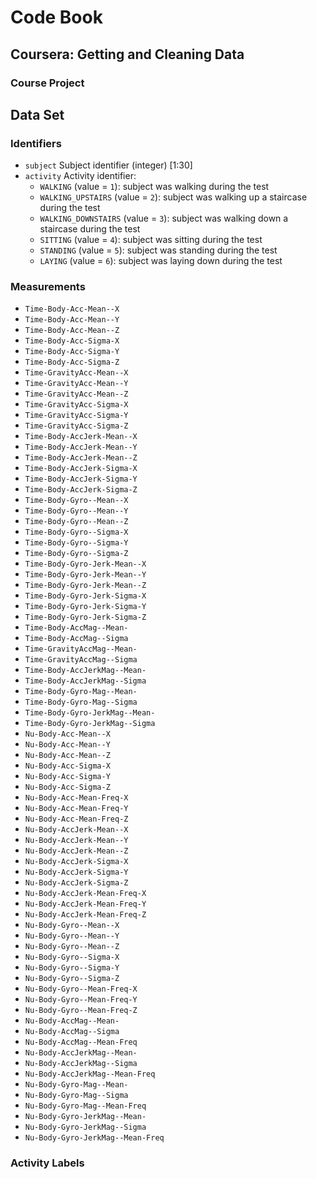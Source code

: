 # Code Book
## Coursera: Getting and Cleaning Data
### Course Project


## Data Set
### Identifiers
* `subject`
  Subject identifier (integer) [1:30]
* `activity`
	Activity identifier: 
	- `WALKING` (value = `1`): subject was walking during the test
	- `WALKING_UPSTAIRS` (value = `2`): subject was walking up a staircase during the test
	- `WALKING_DOWNSTAIRS` (value = `3`): subject was walking down a staircase during the test
	- `SITTING` (value = `4`): subject was sitting during the test
	- `STANDING` (value = `5`): subject was standing during the test
	- `LAYING` (value = `6`): subject was laying down during the test
### Measurements
* `Time-Body-Acc-Mean--X`
* `Time-Body-Acc-Mean--Y`
* `Time-Body-Acc-Mean--Z`
* `Time-Body-Acc-Sigma-X`
* `Time-Body-Acc-Sigma-Y`
* `Time-Body-Acc-Sigma-Z`
* `Time-GravityAcc-Mean--X`
* `Time-GravityAcc-Mean--Y`
* `Time-GravityAcc-Mean--Z`
* `Time-GravityAcc-Sigma-X`
* `Time-GravityAcc-Sigma-Y`
* `Time-GravityAcc-Sigma-Z`
* `Time-Body-AccJerk-Mean--X`
* `Time-Body-AccJerk-Mean--Y`
* `Time-Body-AccJerk-Mean--Z`
* `Time-Body-AccJerk-Sigma-X`
* `Time-Body-AccJerk-Sigma-Y`
* `Time-Body-AccJerk-Sigma-Z`
* `Time-Body-Gyro--Mean--X`
* `Time-Body-Gyro--Mean--Y`
* `Time-Body-Gyro--Mean--Z`
* `Time-Body-Gyro--Sigma-X`
* `Time-Body-Gyro--Sigma-Y`
* `Time-Body-Gyro--Sigma-Z`
* `Time-Body-Gyro-Jerk-Mean--X`
* `Time-Body-Gyro-Jerk-Mean--Y`
* `Time-Body-Gyro-Jerk-Mean--Z`
* `Time-Body-Gyro-Jerk-Sigma-X`
* `Time-Body-Gyro-Jerk-Sigma-Y`
* `Time-Body-Gyro-Jerk-Sigma-Z`
* `Time-Body-AccMag--Mean-`
* `Time-Body-AccMag--Sigma`
* `Time-GravityAccMag--Mean-`
* `Time-GravityAccMag--Sigma`
* `Time-Body-AccJerkMag--Mean-`
* `Time-Body-AccJerkMag--Sigma`
* `Time-Body-Gyro-Mag--Mean-`
* `Time-Body-Gyro-Mag--Sigma`
* `Time-Body-Gyro-JerkMag--Mean-`
* `Time-Body-Gyro-JerkMag--Sigma`
* `Nu-Body-Acc-Mean--X`
* `Nu-Body-Acc-Mean--Y`
* `Nu-Body-Acc-Mean--Z`
* `Nu-Body-Acc-Sigma-X`
* `Nu-Body-Acc-Sigma-Y`
* `Nu-Body-Acc-Sigma-Z`
* `Nu-Body-Acc-Mean-Freq-X`
* `Nu-Body-Acc-Mean-Freq-Y`
* `Nu-Body-Acc-Mean-Freq-Z`
* `Nu-Body-AccJerk-Mean--X`
* `Nu-Body-AccJerk-Mean--Y`
* `Nu-Body-AccJerk-Mean--Z`
* `Nu-Body-AccJerk-Sigma-X`
* `Nu-Body-AccJerk-Sigma-Y`
* `Nu-Body-AccJerk-Sigma-Z`
* `Nu-Body-AccJerk-Mean-Freq-X`
* `Nu-Body-AccJerk-Mean-Freq-Y`
* `Nu-Body-AccJerk-Mean-Freq-Z`
* `Nu-Body-Gyro--Mean--X`
* `Nu-Body-Gyro--Mean--Y`
* `Nu-Body-Gyro--Mean--Z`
* `Nu-Body-Gyro--Sigma-X`
* `Nu-Body-Gyro--Sigma-Y`
* `Nu-Body-Gyro--Sigma-Z`
* `Nu-Body-Gyro--Mean-Freq-X`
* `Nu-Body-Gyro--Mean-Freq-Y`
* `Nu-Body-Gyro--Mean-Freq-Z`
* `Nu-Body-AccMag--Mean-`
* `Nu-Body-AccMag--Sigma`
* `Nu-Body-AccMag--Mean-Freq`
* `Nu-Body-AccJerkMag--Mean-`
* `Nu-Body-AccJerkMag--Sigma`
* `Nu-Body-AccJerkMag--Mean-Freq`
* `Nu-Body-Gyro-Mag--Mean-`
* `Nu-Body-Gyro-Mag--Sigma`
* `Nu-Body-Gyro-Mag--Mean-Freq`
* `Nu-Body-Gyro-JerkMag--Mean-`
* `Nu-Body-Gyro-JerkMag--Sigma`
* `Nu-Body-Gyro-JerkMag--Mean-Freq`

### Activity Labels
